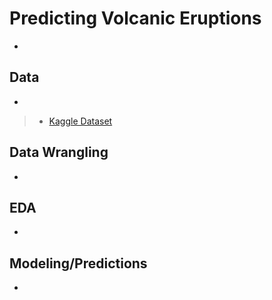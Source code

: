 # Predicting Volcanic Eruptions

*

## Data

*

> * [Kaggle Dataset]()

## Data Wrangling

*

## EDA

*


## Modeling/Predictions

* 






